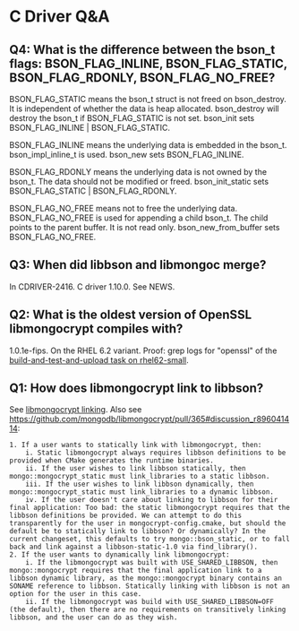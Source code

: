 # C Driver Q&A
## Q4: What is the difference between the bson_t flags: BSON_FLAG_INLINE, BSON_FLAG_STATIC, BSON_FLAG_RDONLY, BSON_FLAG_NO_FREE?

BSON_FLAG_STATIC means the bson_t struct is not freed on bson_destroy. It is independent of whether the data is heap allocated.
bson_destroy will destroy the bson_t if BSON_FLAG_STATIC is not set. bson_init sets BSON_FLAG_INLINE | BSON_FLAG_STATIC.

BSON_FLAG_INLINE means the underlying data is embedded in the bson_t. bson_impl_inline_t is used. bson_new sets BSON_FLAG_INLINE.

BSON_FLAG_RDONLY means the underlying data is not owned by the bson_t. The data should not be modified or freed. bson_init_static sets BSON_FLAG_STATIC | BSON_FLAG_RDONLY.

BSON_FLAG_NO_FREE means not to free the underlying data. BSON_FLAG_NO_FREE is used for appending a child bson_t. The child points to the parent buffer. It is not read only. bson_new_from_buffer sets BSON_FLAG_NO_FREE.

## Q3: When did libbson and libmongoc merge?
In CDRIVER-2416. C driver 1.10.0. See NEWS.

## Q2: What is the oldest version of OpenSSL libmongocrypt compiles with?
1.0.1e-fips. On the RHEL 6.2 variant.
Proof: grep logs for "openssl" of the [build-and-test-and-upload task on rhel62-small](https://spruce.mongodb.com/task/libmongocrypt_rhel_62_64_bit_build_and_test_and_upload_bee26c6e0f16ddfead9699526cc99a092dd34a29_22_02_16_18_42_47).

## Q1: How does libmongocrypt link to libbson?

See [libmongocrypt linking](https://docs.google.com/document/d/1YnRDmNoBZG_Ip4JmIw9bB4tItFt5mIBHLu4Ex73WSGY/edit#heading=h.xyup819je3bw).
Also see https://github.com/mongodb/libmongocrypt/pull/365#discussion_r896041414:

```
1. If a user wants to statically link with libmongocrypt, then:
    i. Static libmongocrypt always requires libbson definitions to be provided when CMake generates the runtime binaries.
    ii. If the user wishes to link libbson statically, then mongo::mongocrypt_static must link_libraries to a static libbson.
    iii. If the user wishes to link libbson dynamically, then mongo::mongocrypt_static must link_libraries to a dynamic libbson.
    iv. If the user doesn't care about linking to libbson for their final application: Too bad: the static libmongocrypt requires that the libbson definitions be provided. We can attempt to do this transparently for the user in mongocrypt-config.cmake, but should the default be to statically link to libbson? Or dynamically? In the current changeset, this defaults to try mongo::bson_static, or to fall back and link against a libbson-static-1.0 via find_library().
2. If the user wants to dynamically link libmongocrypt:
    i. If the libmongocrypt was built with USE_SHARED_LIBBSON, then mongo::mongocrypt requires that the final application link to a libbson dynamic library, as the mongo::mongocrypt binary contains an SONAME reference to libbson. Statically linking with libbson is not an option for the user in this case.
    ii. If the libmongocrypt was build with USE_SHARED_LIBBSON=OFF (the default), then there are no requirements on transitively linking libbson, and the user can do as they wish.
```